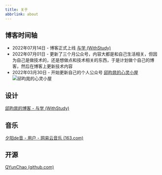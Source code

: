 ```yaml
---
title: 关于
abbrlink: about
---
```


## 博客时间轴

- 2022年07月14日 - 博客正式上线 [与学 (WithStudy)](http://www.withstudy.cn/)
- 2022年07月01日 - 更新了三个月公众号，内容大都是和自己生活相关，但因为自己是做技术的，还是想做点和技术相关的东西，于是计划做个自己的博客，然后在博客上更新技术内容
- 2022年03月30日 - 开始更新自己的个人公众号 [邱昀晁的心灵小屋](/)
![邱昀晁的心灵小屋](/images/post/公众号.png)

## 设计
[邱昀晁的博客 - 与学 (WithStudy)](http://www.withstudy.cn/)

## 音乐

[夕阳de音 - 用户 - 网易云音乐 (163.com)](https://music.163.com/#/user/home?id=96951316)

## 开源

[QYunChao (github.com)](https://github.com/QYunChao/)
